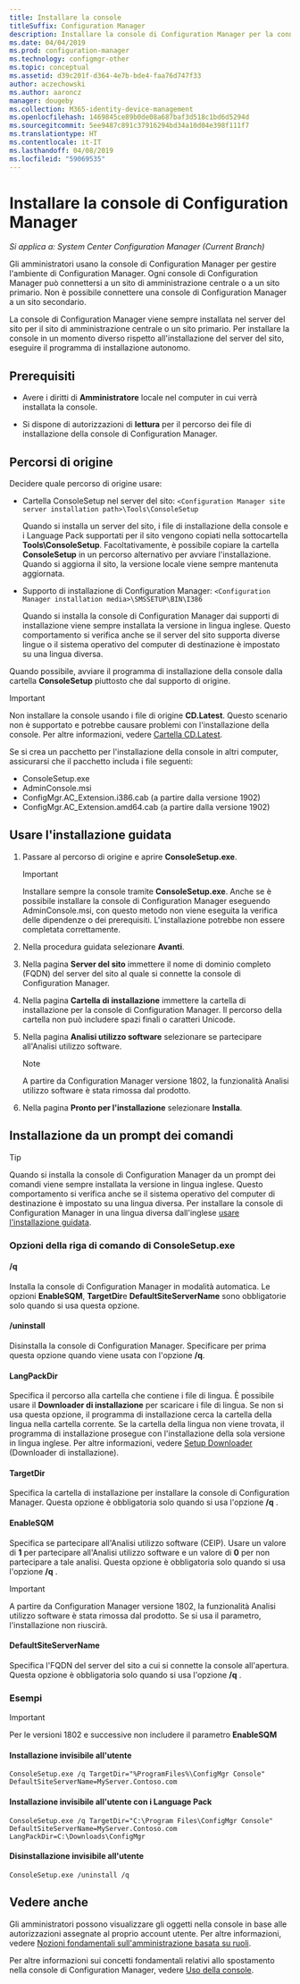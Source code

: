 ```yaml
---
title: Installare la console
titleSuffix: Configuration Manager
description: Installare la console di Configuration Manager per la connessione a un sito di amministrazione centrale o a un sito primario.
ms.date: 04/04/2019
ms.prod: configuration-manager
ms.technology: configmgr-other
ms.topic: conceptual
ms.assetid: d39c201f-d364-4e7b-bde4-faa76d747f33
author: aczechowski
ms.author: aaroncz
manager: dougeby
ms.collection: M365-identity-device-management
ms.openlocfilehash: 1469845ce89b0de08a687baf3d518c1bd6d5294d
ms.sourcegitcommit: 5ee9487c891c37916294bd34a10d04e398f111f7
ms.translationtype: HT
ms.contentlocale: it-IT
ms.lasthandoff: 04/08/2019
ms.locfileid: "59069535"
---
```

# <a name="install-the-configuration-manager-console"></a>Installare la console di Configuration Manager

*Si applica a: System Center Configuration Manager (Current Branch)*

Gli amministratori usano la console di Configuration Manager per gestire l'ambiente di Configuration Manager. Ogni console di Configuration Manager può connettersi a un sito di amministrazione centrale o a un sito primario. Non è possibile connettere una console di Configuration Manager a un sito secondario.

La console di Configuration Manager viene sempre installata nel server del sito per il sito di amministrazione centrale o un sito primario. Per installare la console in un momento diverso rispetto all'installazione del server del sito, eseguire il programma di installazione autonomo.  



## <a name="prerequisites"></a>Prerequisiti

- Avere i diritti di **Amministratore** locale nel computer in cui verrà installata la console.  

- Si dispone di autorizzazioni di **lettura** per il percorso dei file di installazione della console di Configuration Manager.  



## <a name="source-paths"></a>Percorsi di origine

Decidere quale percorso di origine usare:  

- Cartella ConsoleSetup nel server del sito: `<Configuration Manager site server installation path>\Tools\ConsoleSetup`  

    Quando si installa un server del sito, i file di installazione della console e i Language Pack supportati per il sito vengono copiati nella sottocartella **Tools\ConsoleSetup**. Facoltativamente, è possibile copiare la cartella **ConsoleSetup** in un percorso alternativo per avviare l'installazione. Quando si aggiorna il sito, la versione locale viene sempre mantenuta aggiornata.  

- Supporto di installazione di Configuration Manager: `<Configuration Manager installation media>\SMSSETUP\BIN\I386`  

    Quando si installa la console di Configuration Manager dai supporti di installazione viene sempre installata la versione in lingua inglese. Questo comportamento si verifica anche se il server del sito supporta diverse lingue o il sistema operativo del computer di destinazione è impostato su una lingua diversa.  

Quando possibile, avviare il programma di installazione della console dalla cartella **ConsoleSetup** piuttosto che dal supporto di origine.

> [!Important]  
> Non installare la console usando i file di origine **CD.Latest**. Questo scenario non è supportato e potrebbe causare problemi con l'installazione della console. Per altre informazioni, vedere [Cartella CD.Latest](/sccm/core/servers/manage/the-cd.latest-folder#unsupported-scenarios).<!-- SCCMDocs issue 1359 -->  

Se si crea un pacchetto per l'installazione della console in altri computer, assicurarsi che il pacchetto includa i file seguenti:<!--3612513-->

- ConsoleSetup.exe
- AdminConsole.msi
- ConfigMgr.AC_Extension.i386.cab (a partire dalla versione 1902)
- ConfigMgr.AC_Extension.amd64.cab (a partire dalla versione 1902)



## <a name="use-the-setup-wizard"></a>Usare l'installazione guidata  

1. Passare al percorso di origine e aprire **ConsoleSetup.exe**.  

    > [!IMPORTANT]  
    > Installare sempre la console tramite **ConsoleSetup.exe**. Anche se è possibile installare la console di Configuration Manager eseguendo AdminConsole.msi, con questo metodo non viene eseguita la verifica delle dipendenze o dei prerequisiti. L'installazione potrebbe non essere completata correttamente.  

2. Nella procedura guidata selezionare **Avanti**.  

3. Nella pagina **Server del sito** immettere il nome di dominio completo (FQDN) del server del sito al quale si connette la console di Configuration Manager.  

4. Nella pagina **Cartella di installazione** immettere la cartella di installazione per la console di Configuration Manager. Il percorso della cartella non può includere spazi finali o caratteri Unicode.  

5. Nella pagina **Analisi utilizzo software** selezionare se partecipare all'Analisi utilizzo software.  

    > [!Note]  
    > A partire da Configuration Manager versione 1802, la funzionalità Analisi utilizzo software è stata rimossa dal prodotto.

6. Nella pagina **Pronto per l'installazione** selezionare **Installa**.  



## <a name="install-from-a-command-prompt"></a>Installazione da un prompt dei comandi  

> [!TIP]  
> Quando si installa la console di Configuration Manager da un prompt dei comandi viene sempre installata la versione in lingua inglese. Questo comportamento si verifica anche se il sistema operativo del computer di destinazione è impostato su una lingua diversa. Per installare la console di Configuration Manager in una lingua diversa dall'inglese [usare l'installazione guidata](#use-the-setup-wizard).  


### <a name="consolesetupexe-command-line-options"></a>Opzioni della riga di comando di ConsoleSetup.exe

#### <a name="q"></a>/q

Installa la console di Configuration Manager in modalità automatica. Le opzioni **EnableSQM**, **TargetDir**e **DefaultSiteServerName** sono obbligatorie solo quando si usa questa opzione.

#### <a name="uninstall"></a>/uninstall

Disinstalla la console di Configuration Manager. Specificare per prima questa opzione quando viene usata con l'opzione **/q**.

#### <a name="langpackdir"></a>LangPackDir

Specifica il percorso alla cartella che contiene i file di lingua. È possibile usare il **Downloader di installazione** per scaricare i file di lingua. Se non si usa questa opzione, il programma di installazione cerca la cartella della lingua nella cartella corrente. Se la cartella della lingua non viene trovata, il programma di installazione prosegue con l'installazione della sola versione in lingua inglese. Per altre informazioni, vedere [Setup Downloader](setup-downloader.md) (Downloader di installazione).

#### <a name="targetdir"></a>TargetDir

Specifica la cartella di installazione per installare la console di Configuration Manager. Questa opzione è obbligatoria solo quando si usa l'opzione **/q** .

#### <a name="enablesqm"></a>EnableSQM

Specifica se partecipare all'Analisi utilizzo software (CEIP). Usare un valore di **1** per partecipare all'Analisi utilizzo software e un valore di **0** per non partecipare a tale analisi. Questa opzione è obbligatoria solo quando si usa l'opzione **/q** .

> [!Important]  
> A partire da Configuration Manager versione 1802, la funzionalità Analisi utilizzo software è stata rimossa dal prodotto. Se si usa il parametro, l'installazione non riuscirà.

#### <a name="defaultsiteservername"></a>DefaultSiteServerName

Specifica l'FQDN del server del sito a cui si connette la console all'apertura. Questa opzione è obbligatoria solo quando si usa l'opzione **/q** .


### <a name="examples"></a>Esempi

> [!Important]  
> Per le versioni 1802 e successive non includere il parametro **EnableSQM**

#### <a name="silent-install"></a>Installazione invisibile all'utente

`ConsoleSetup.exe /q TargetDir="%ProgramFiles%\ConfigMgr Console" DefaultSiteServerName=MyServer.Contoso.com`

#### <a name="silent-install-with-language-packs"></a>Installazione invisibile all'utente con i Language Pack

`ConsoleSetup.exe /q TargetDir="C:\Program Files\ConfigMgr Console" DefaultSiteServerName=MyServer.Contoso.com LangPackDir=C:\Downloads\ConfigMgr`  

#### <a name="silent-uninstall"></a>Disinstallazione invisibile all'utente

`ConsoleSetup.exe /uninstall /q`  



## <a name="see-also"></a>Vedere anche

Gli amministratori possono visualizzare gli oggetti nella console in base alle autorizzazioni assegnate al proprio account utente. Per altre informazioni, vedere [Nozioni fondamentali sull'amministrazione basata su ruoli](/sccm/core/understand/fundamentals-of-role-based-administration).

Per altre informazioni sui concetti fondamentali relativi allo spostamento nella console di Configuration Manager, vedere [Uso della console](/sccm/core/servers/manage/admin-console).
